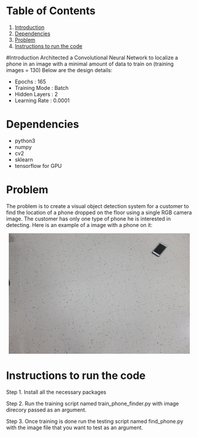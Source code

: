 # Table of Contents
1. [Introduction](README.md#introduction)
1. [Dependencies](README.md#dependencies)
1. [Problem](README.md#problem)
1. [Instructions to run the code](README.md#instructions-to-run-the-code)

#Introduction
Architected a Convolutional Neural Network to localize a phone in an image with a minimal amount of data to train on (training images = 130) Below are the design details:

* Epochs : 165
* Training Mode : Batch
* Hidden Layers : 2
* Learning Rate : 0.0001

# Dependencies
* python3
* numpy
* cv2
* sklearn
* tensorflow for GPU

# Problem
The problem is to create a visual object detection system for a customer to find the location of a phone dropped on 
the floor using a single RGB camera image. The customer has only one type of phone he is interested in detecting. Here is
an example of a image with a phone on it: <p align="center"> <img src="0.jpg"> </p>

# Instructions to run the code
Step 1. Install all the necessary packages

Step 2. Run the training script named train_phone_finder.py with image direcory passed as an argument.

Step 3. Once training is done run the testing script named find_phone.py with the image file that you want to test as an argument. 
